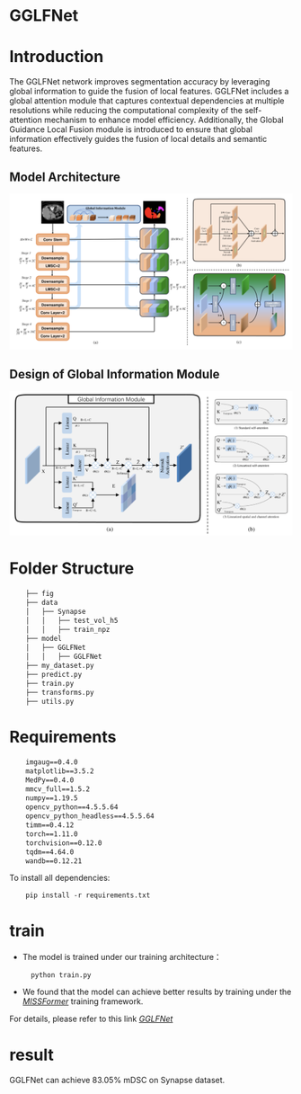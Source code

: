 # GGLFNet

# Introduction
The GGLFNet network improves segmentation accuracy by leveraging global information to guide the fusion of local features. GGLFNet includes a global attention module that captures contextual dependencies at multiple resolutions while reducing the computational complexity of the self-attention mechanism to enhance model efficiency. Additionally, the Global Guidance Local Fusion module is introduced to ensure that global information effectively guides the fusion of local details and semantic features.

## Model Architecture

![alt text](./fig/fig1.png)

## Design of Global Information Module

![alt text](./fig/fig2.png)


# Folder Structure
        ├── fig
        ├── data
        │   ├── Synapse
        │   │   ├── test_vol_h5
        │   │   ├── train_npz
        ├── model
        │   ├── GGLFNet
        │   │   ├── GGLFNet
        ├── my_dataset.py
        ├── predict.py
        ├── train.py
        ├── transforms.py
        ├── utils.py
# Requirements
        imgaug==0.4.0
        matplotlib==3.5.2
        MedPy==0.4.0
        mmcv_full==1.5.2
        numpy==1.19.5
        opencv_python==4.5.5.64
        opencv_python_headless==4.5.5.64
        timm==0.4.12
        torch==1.11.0
        torchvision==0.12.0
        tqdm==4.64.0
        wandb==0.12.21
To install all dependencies:

        pip install -r requirements.txt


# train
- The model is trained under our training architecture：

        python train.py

- We found that the model can achieve better results by training under the *[MISSFormer](https://github.com/ZhifangDeng/MISSFormer)* training framework.

For details, please refer to this link *[GGLFNet]()*

# result

GGLFNet can achieve 83.05% mDSC on Synapse dataset.



















